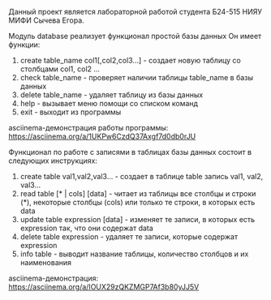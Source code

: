 Данный проект является лабораторной работой студента Б24-515 НИЯУ МИФИ Сычева Егора.

Модуль database реализует функционал простой базы данных
Он имеет функции:

1) create table_name col1[,col2,col3...] - создает новую таблицу со столбцами col1, col2 ...
2) check table_name - проверяет наличии таблицы table_name в базы данных
3) delete table_name - удаляет таблицу из базы данных
4) help - вызывает меню помощи со списком команд
5) exit - выходит из программы

asciinema-демонстрация работы программы:
https://asciinema.org/a/1UKPw6CzdQ37Axgf7d0db0rJU

Функционал по работе с записями в таблицах базы данных состоит в следующих инструкциях:

1) create table val1,val2,val3... - создает в таблице table запись val1, val2, val3...
2) read table [* | cols] [data] - читает из таблицы все столбцы и строки (*), некоторые столбцы (cols) или только те строки, в которых есть data
3) update table expression [data] - изменяет те записи, в которых есть expression так, что они содержат data
4) delete table expression - удаляет те записи, которые содержат expression
5) info table - выводит название таблицы, количество столбцов и их наименования

asciinema-демонстрация:
https://asciinema.org/a/IOUX29zQKZMGP7Af3b80yJJ5V
